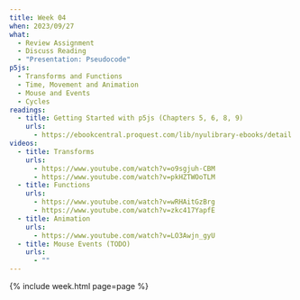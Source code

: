 ```yaml
---
title: Week 04
when: 2023/09/27
what:
  - Review Assignment
  - Discuss Reading
  - "Presentation: Pseudocode"
p5js:
  - Transforms and Functions
  - Time, Movement and Animation
  - Mouse and Events
  - Cycles
readings:
  - title: Getting Started with p5js (Chapters 5, 6, 8, 9)
    urls:
      - https://ebookcentral.proquest.com/lib/nyulibrary-ebooks/detail.action?docID=4333728
videos:
  - title: Transforms
    urls:
      - https://www.youtube.com/watch?v=o9sgjuh-CBM
      - https://www.youtube.com/watch?v=pkHZTWOoTLM
  - title: Functions
    urls:
      - https://www.youtube.com/watch?v=wRHAitGzBrg
      - https://www.youtube.com/watch?v=zkc417YapfE
  - title: Animation
    urls:
      - https://www.youtube.com/watch?v=LO3Awjn_gyU
  - title: Mouse Events (TODO)
    urls:
      - ""
---
```

{% include week.html page=page %}

